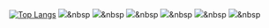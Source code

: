 
[![Top Langs](https://github-readme-stats.vercel.app/api/top-langs/?username=Perfectivity&theme=radical)](https://github.com/Perfectivity/github-readme-stats)
<img src="https://img.shields.io/badge/Java-#007396?style=flat-square&logo=Java&logoColor=white"/></a>&nbsp
<img src="https://img.shields.io/badge/JavaScript-#F7DF1E?style=flat-square&logo=JavaScript&logoColor=white"/></a>&nbsp
<img src="https://img.shields.io/badge/Spring boot-#6DB33F?style=flat-square&logo=Spring boot&logoColor=white"/></a>&nbsp
<img src="https://img.shields.io/badge/MySQL-#4479A1?style=flat-square&logo=MySQL&logoColor=white"/></a>&nbsp
<img src="https://img.shields.io/badge/WeChat-#07C160?style=flat-square&logo=WeChat&logoColor=white"/></a>&nbsp
<img src="https://img.shields.io/badge/TencentQQ-#EB1923?style=flat-square&logo=TencentQQ&logoColor=white"/></a>&nbsp


